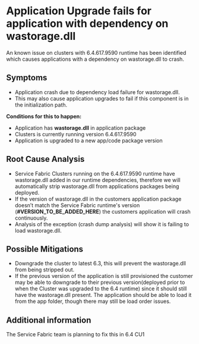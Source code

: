 # Application Upgrade fails for application with dependency  on wastorage.dll

An known issue on clusters with 6.4.617.9590 runtime has been identified which causes applications with a dependency on wastorage.dll to crash.

## Symptoms
- Application crash due to dependency load failure for wastorage.dll.
- This may also cause application upgrades to fail if this component is in the initialization path.

**Conditions for this to happen:**
- Application has **wastorage.dll** in application package
- Clusters is currently running version 6.4.617.9590
- Application is upgraded to a new app/code package version

## Root Cause Analysis
- Service Fabric Clusters running on the 6.4.617.9590 runtime have wastorage.dll added in our runtime dependencies, therefore we will automatically strip wastorage.dll from applications packages being deployed.
- If the version of wastorage.dll in the customers application package doesn’t match the Service Fabric runtime's version (**#VERSION_TO_BE_ADDED_HERE**) the customers application will crash continuously.
- Analysis of the exception (crash dump analysis) will show it is failing to load wastorage.dll.

## Possible Mitigations
- Downgrade the cluster to latest 6.3, this will prevent the wastorage.dll from being stripped out.
- If the previous version of the application is still provisioned the customer may be able to downgrade to their previous version(deployed prior to when the Cluster was upgraded to the 6.4 runtime) since it should still have the wastorage.dll present. The application should be able to load it from the app folder, though there may still be load order issues.

## Additional information
The Service Fabric team is planning to fix this in 6.4 CU1
